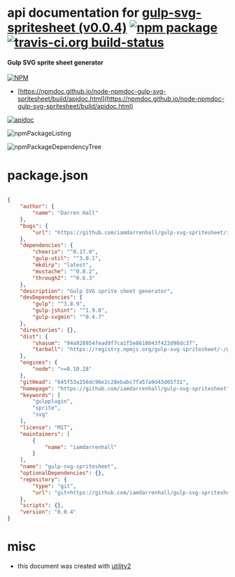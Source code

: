 # api documentation for  [gulp-svg-spritesheet (v0.0.4)](https://github.com/iamdarrenhall/gulp-svg-spritesheet)  [![npm package](https://img.shields.io/npm/v/npmdoc-gulp-svg-spritesheet.svg?style=flat-square)](https://www.npmjs.org/package/npmdoc-gulp-svg-spritesheet) [![travis-ci.org build-status](https://api.travis-ci.org/npmdoc/node-npmdoc-gulp-svg-spritesheet.svg)](https://travis-ci.org/npmdoc/node-npmdoc-gulp-svg-spritesheet)
#### Gulp SVG sprite sheet generator

[![NPM](https://nodei.co/npm/gulp-svg-spritesheet.png?downloads=true&downloadRank=true&stars=true)](https://www.npmjs.com/package/gulp-svg-spritesheet)

- [https://npmdoc.github.io/node-npmdoc-gulp-svg-spritesheet/build/apidoc.html](https://npmdoc.github.io/node-npmdoc-gulp-svg-spritesheet/build/apidoc.html)

[![apidoc](https://npmdoc.github.io/node-npmdoc-gulp-svg-spritesheet/build/screenCapture.buildCi.browser.%252Ftmp%252Fbuild%252Fapidoc.html.png)](https://npmdoc.github.io/node-npmdoc-gulp-svg-spritesheet/build/apidoc.html)

![npmPackageListing](https://npmdoc.github.io/node-npmdoc-gulp-svg-spritesheet/build/screenCapture.npmPackageListing.svg)

![npmPackageDependencyTree](https://npmdoc.github.io/node-npmdoc-gulp-svg-spritesheet/build/screenCapture.npmPackageDependencyTree.svg)



# package.json

```json

{
    "author": {
        "name": "Darren Hall"
    },
    "bugs": {
        "url": "https://github.com/iamdarrenhall/gulp-svg-spritesheet/issues"
    },
    "dependencies": {
        "cheerio": "^0.17.0",
        "gulp-util": "^3.0.1",
        "mkdirp": "latest",
        "mustache": "^0.8.2",
        "through2": "^0.6.3"
    },
    "description": "Gulp SVG sprite sheet generator",
    "devDependencies": {
        "gulp": "^3.8.9",
        "gulp-jshint": "^1.9.0",
        "gulp-svgmin": "^0.4.7"
    },
    "directories": {},
    "dist": {
        "shasum": "94a928954fead9f7ca1f5e8610043f422d98dc37",
        "tarball": "https://registry.npmjs.org/gulp-svg-spritesheet/-/gulp-svg-spritesheet-0.0.4.tgz"
    },
    "engines": {
        "node": ">=0.10.28"
    },
    "gitHead": "645f53a156dc96e2c28ebabc7fa57a9d43d65f31",
    "homepage": "https://github.com/iamdarrenhall/gulp-svg-spritesheet",
    "keywords": [
        "gulpplugin",
        "sprite",
        "svg"
    ],
    "license": "MIT",
    "maintainers": [
        {
            "name": "iamdarrenhall"
        }
    ],
    "name": "gulp-svg-spritesheet",
    "optionalDependencies": {},
    "repository": {
        "type": "git",
        "url": "git+https://github.com/iamdarrenhall/gulp-svg-spritesheet.git"
    },
    "scripts": {},
    "version": "0.0.4"
}
```



# misc
- this document was created with [utility2](https://github.com/kaizhu256/node-utility2)
